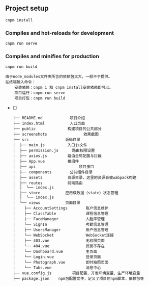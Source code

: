 <!-- 
 * @Author: Yimning
 * @Date: 2020-12-26 18:32:44
 * @LastEditTime: 2020-12-29 15:01:10
 * @LastEditors: Please set LastEditors   
 * @Description: In User Settings Edit
 * @FilePath: \vue-manage-system\README.md
-->

## Project setup
```
cnpm install
```

### Compiles and hot-reloads for development
``` 
cnpm run serve
```

### Compiles and minifies for production
```
cnpm run build
```


```
由于node_modules文件夹所含的依赖包太大，一般不予提供。
在终端输入命令：
	安装依赖：cnpm i 和 cnpm install安装依赖即可以。
	项目运行：cnpm run serve 
	项目打包：cnpm run build
```  
- [ ] ``` 
  ├── README.md            项目介绍
  ├── index.html           入口页面
  ├── public              构建项目的公共部分
  ├── screenshots                效果截图
  ├── src                源码目录 
  │  ├── main.js          入口js文件
  │  ├── permission.js      路由权限设置
  │  ├── axios.js         路由全局配置与拦截
  │  ├── App.vue          根组件
  │  ├── api                   项目接口
  │  ├── components        公共组件目录
  │  ├── assets           资源目录，这里的资源会被wabpack构建
  │  ├── routes           前端路由
  │  │  └── index.js
  │  ├── store           应用级数据（state）状态管理
  │  │  └── index.js
  │  └── views           页面目录
  │    ├── AccountSettings        账户信息维护
  │    ├── ClassTable             课程信息管理
  │    ├── FaceManager            人脸库管理
  │    └── SignIn                 考勤信息管理
  │    ├── UsersManager           账户信息管理
  │    └── WebSocket              WebSocket连接 
  │    ├── 403.vue                无权限页面
  │    └── 404.vue                页面不存在
  │    └── Dashboard.vue          主页面
  │    └── Login.vue              登录页面
  │    └── Photograph.vue         即时拍照页面
  │    └── Tabs.vue               消息中心
  ├── vue.config.js         项目配置、开发环境变量、生产环境变量
  ├── package.json    npm包配置文件，定义了项目的npm脚本，依赖包等
  ```

